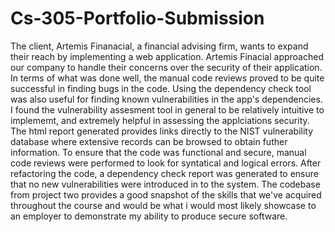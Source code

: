 # Cs-305-Portfolio-Submission


The client, Artemis Finanacial, a financial advising firm, wants to expand their reach by implementing a web application. Artemis Finacial approached our company to handle their concerns over the security of their application. 
In terms of what was done well, the manual code reviews proved to be quite successful in finding bugs in the code. Using the dependency check tool was also useful for finding known vulnerabilities in the app's dependencies. 
I found the vulnerability assesment tool in general to be relatively intuitive to implememt, and extremely helpful in assessing the applciations security. The html report generated provides links directly to the NIST vulnerability database where extensive records can be browsed to obtain futher information. 
To ensure that the code was functional and secure, manual code reviews were performed to look for syntatical and logical errors. After refactoring the code, a dependency check report was generated to ensure that no new vulnerabilities were introduced in to the system. 
The codebase from project two provides a good snapshot of the skills that we've acquired throughout the course and would be what i would most likely showcase to an employer to demonstrate my ability to produce secure software. 
